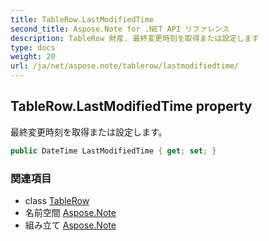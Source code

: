 ```yaml
---
title: TableRow.LastModifiedTime
second_title: Aspose.Note for .NET API リファレンス
description: TableRow 財産. 最終変更時刻を取得または設定します
type: docs
weight: 20
url: /ja/net/aspose.note/tablerow/lastmodifiedtime/
---
```

## TableRow.LastModifiedTime property

最終変更時刻を取得または設定します。

```csharp
public DateTime LastModifiedTime { get; set; }
```

### 関連項目

* class [TableRow](../)
* 名前空間 [Aspose.Note](../../tablerow/)
* 組み立て [Aspose.Note](../../../)


